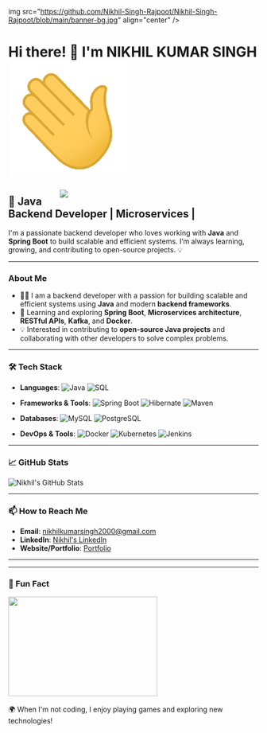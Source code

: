 img src="https://github.com/Nikhil-Singh-Rajpoot/Nikhil-Singh-Rajpoot/blob/main/banner-bg.jpg" align="center" />

# Hi there! 👋 I'm NIKHIL KUMAR SINGH ![wave](https://raw.githubusercontent.com/ABSphreak/ABSphreak/master/gifs/Hi.gif)

<img src="https://media.giphy.com/media/du3J3cXyzhj75IOgvA/giphy.gif" width="400" align="right"/>

## 🚀 Java Backend Developer | Microservices |
I'm a passionate backend developer who loves working with **Java** and **Spring Boot** to build scalable and efficient systems. I’m always learning, growing, and contributing to open-source projects. 💡

---


### About Me

- 👨‍💻 I am a backend developer with a passion for building scalable and efficient systems using **Java** and modern **backend frameworks**.
- 🌱 Learning and exploring **Spring Boot**, **Microservices architecture**, **RESTful APIs**, **Kafka**, and **Docker**.
- 💡 Interested in contributing to **open-source Java projects** and collaborating with other developers to solve complex problems.

---

### 🛠️ Tech Stack

- **Languages**: 
  ![Java](https://img.shields.io/badge/Java-%23ED8B00.svg?style=flat&logo=java&logoColor=white) 
  ![SQL](https://img.shields.io/badge/SQL-025E8C.svg?style=flat&logo=postgresql&logoColor=white)

- **Frameworks & Tools**:
  ![Spring Boot](https://img.shields.io/badge/Spring%20Boot-%236DB33F.svg?style=flat&logo=spring-boot&logoColor=white)
  ![Hibernate](https://img.shields.io/badge/Hibernate-%234B6C3E.svg?style=flat&logo=hibernate&logoColor=white)
  ![Maven](https://img.shields.io/badge/Maven-C71A36.svg?style=flat&logo=apache-maven&logoColor=white)

- **Databases**:
  ![MySQL](https://img.shields.io/badge/MySQL-%2300f.svg?style=flat&logo=mysql&logoColor=white)
  ![PostgreSQL](https://img.shields.io/badge/PostgreSQL-%23336791.svg?style=flat&logo=postgresql&logoColor=white)

- **DevOps & Tools**:
  ![Docker](https://img.shields.io/badge/Docker-%230db7ed.svg?style=flat&logo=docker&logoColor=white)
  ![Kubernetes](https://img.shields.io/badge/Kubernetes-%23326CE5.svg?style=flat&logo=kubernetes&logoColor=white)
  ![Jenkins](https://img.shields.io/badge/Jenkins-%232C5263.svg?style=flat&logo=jenkins&logoColor=white)

---

### 📈 GitHub Stats

<img src="https://github-readme-stats.vercel.app/api?username=Nikhil-Singh-Rajpoot&show_icons=true&theme=radical" alt="Nikhil's GitHub Stats" />

---

### 📫 How to Reach Me

- **Email**: [nikhilkumarsingh2000@gmail.com](mailto:nikhilkumarsingh2000@gmail.com)
- **LinkedIn**: [Nikhil's LinkedIn](https://www.linkedin.com/in/nikhilsingh9312/)
- **Website/Portfolio**: [Portfolio](https://nikhil-singh-rajpoot.github.io/nikhilsportfolio/)

---

---

### 🚀 Fun Fact

<img src="https://media.giphy.com/media/26BRzozg4TCBXv6QU/giphy.gif" width="300" height="200" />

🌍 When I'm not coding, I enjoy playing games and exploring new technologies!
